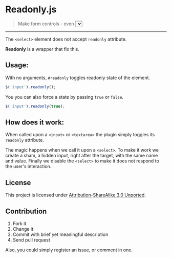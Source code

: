 # Readonly.js

> Make form controls - even <select> - readonly.

---

The `<select>` element does not accept `readonly` attribute.

**Readonly** is a wrapper that fix this.

## Usage:

With no arguments, `#readonly` toggles readonly state of the element.

```javascript
$('input').readonly();
```

You you can also force a state by passing `true` or `false`.

```javascript
$('input').readonly(true);
```

## How does it work:

When called upon a `<input>` or `<textarea>` the plugin simply toggles its `readonly` attribute.

The magic happens when we call it upon a `<select>`. To make it work we create a sham, a hidden input, right after the target, with the same name and value. Finally we disable the `<select>` to make it does not respond to the user's interaction.

## License

This project is licensed under [Attribution-ShareAlike 3.0 Unported](http://creativecommons.org/licenses/by-sa/3.0/).

## Contribution

1. Fork it
2. Change it
3. Commit with brief yet meaningful description
4. Send pull request

Also, you could simply register an issue, or comment in one.
